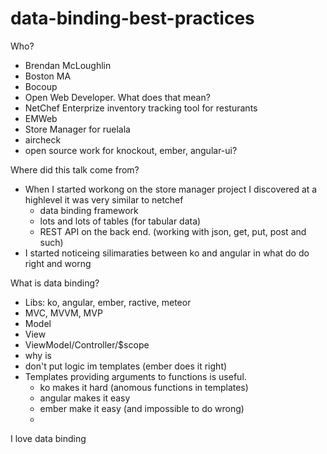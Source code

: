 data-binding-best-practices
===========================
Who?
- Brendan McLoughlin
- Boston MA
- Bocoup
- Open Web Developer. What does that mean?
- NetChef Enterprize inventory tracking tool for resturants
- EMWeb
- Store Manager for ruelala
- aircheck
- open source work for knockout, ember, angular-ui?

Where did this talk come from?
- When I started workong on the store manager project I discovered at a highlevel it was very similar to netchef
  - data binding framework
  - lots and lots of tables (for tabular data)
  - REST API on the back end. (working with json, get, put, post and such)
- I started noticeing silimaraties between ko and angular in what do do right and worng

What is data binding?
- Libs: ko, angular, ember, ractive, meteor
- MVC, MVVM, MVP
- Model
- View
- ViewModel/Controller/$scope
- why is 
- don't put logic im templates (ember does it right)
- Templates providing arguments to functions is useful.
  - ko makes it hard (anomous functions in templates)
  - angular makes it easy
  - ember make it easy (and impossible to do wrong)
  - 

I love data binding
